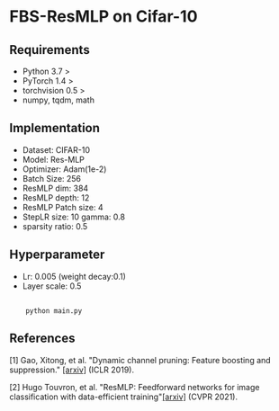 # FBS-ResMLP on Cifar-10
## Requirements
+ Python 3.7 >
+ PyTorch 1.4 >
+ torchvision 0.5 >
+ numpy, tqdm, math
## Implementation
+ Dataset: CIFAR-10
+ Model: Res-MLP
+ Optimizer: Adam(1e-2)
+ Batch Size: 256
+ ResMLP dim: 384
+ ResMLP depth: 12
+ ResMLP Patch size: 4
+ StepLR size: 10 gamma: 0.8
+ sparsity ratio: 0.5
## Hyperparameter
+ Lr: 0.005 (weight decay:0.1)
+ Layer scale: 0.5
## 
```
    python main.py
```
## References
[1] Gao, Xitong, et al. "Dynamic channel pruning: Feature boosting and suppression." [[arxiv]](https://arxiv.org/abs/810.05331) (ICLR 2019).

[2] Hugo Touvron, et al. "ResMLP: Feedforward networks for image classification with data-efficient training"[[arxiv]](https://arxiv.org/abs/2105.03404) (CVPR 2021).
